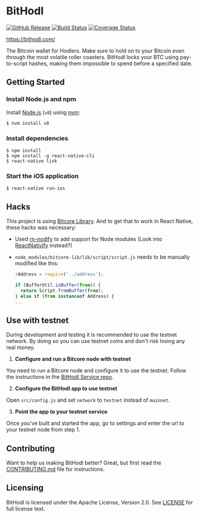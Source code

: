 BitHodl
=======

[![GitHub Release](https://img.shields.io/github/release/blockfirm/bithodl-app.svg?style=flat-square)](https://github.com/blockfirm/bithodl-app/releases)
[![Build Status](https://img.shields.io/travis/blockfirm/bithodl-app.svg?branch=master&style=flat-square)](https://travis-ci.org/blockfirm/bithodl-app)
[![Coverage Status](https://img.shields.io/coveralls/blockfirm/bithodl-app.svg?style=flat-square)](https://coveralls.io/r/blockfirm/bithodl-app)

<https://bithodl.com/>

The Bitcoin wallet for Hodlers. Make sure to hold on to your Bitcoin even
through the most volatile roller coasters. BitHodl locks your BTC using
pay-to-script hashes, making them impossible to spend before a specified date.

## Getting Started

### Install Node.js and npm

Install [Node.js](https://nodejs.org) (`v8`) using [nvm](https://github.com/creationix/nvm):

	$ nvm install v8

### Install dependencies

	$ npm install
	$ npm install -g react-native-cli
	$ react-native link

### Start the iOS application

	$ react-native run-ios

## Hacks

This project is using [Bitcore Library](https://bitcore.io/api/). And to get that to work in React Native, these hacks was necessary:

* Used [rn-nodify](https://github.com/mvayngrib/rn-nodeify) to add support for Node modules
  (Look into [ReactNativify](https://github.com/philikon/ReactNativify) instead?)

* `node_modules/bitcore-lib/lib/script/script.js` needs to be manually modified like this:
   ```javascript
   +Address = require('../address');

   if (BufferUtil.isBuffer(from)) {
     return Script.fromBuffer(from);
   } else if (from instanceof Address) {
   ...
   ```

## Use with testnet

During development and testing it is recommended to use the testnet network. By doing so you can
use testnet coins and don't risk losing any real money.

1. **Configure and run a Bitcore node with testnet**

 You need to run a Bitcore node and configure it to use the testnet.
 Follow the instructions in the [BitHodl Service repo](https://github.com/blockfirm/bithodl-service).

2. **Configure the BitHodl app to use testnet**

 Open `src/config.js` and set `network` to `testnet` instead of `mainnet`.

3. **Point the app to your testnet service**

 Once you've built and started the app, go to settings and enter the url to your testnet node
 from step 1.

## Contributing

Want to help us making BitHodl better? Great, but first read the
[CONTRIBUTING.md](CONTRIBUTING.md) file for instructions.

## Licensing

BitHodl is licensed under the Apache License, Version 2.0.
See [LICENSE](LICENSE) for full license text.
